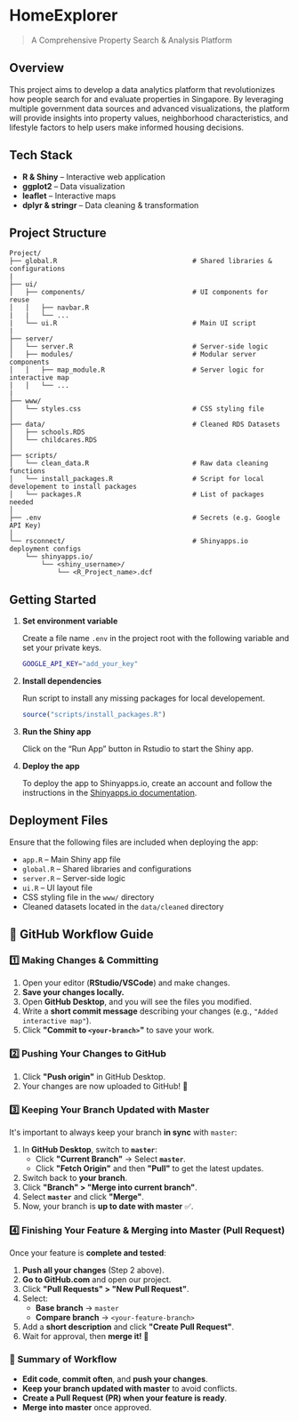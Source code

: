 # HomeExplorer

> A Comprehensive Property Search & Analysis Platform

## Overview

This project aims to develop a data analytics platform that revolutionizes how people search for and evaluate properties in Singapore. By leveraging multiple government data sources and advanced visualizations, the platform will provide insights into property values, neighborhood characteristics, and lifestyle factors to help users make informed housing decisions.

## Tech Stack

- **R & Shiny** – Interactive web application
- **ggplot2** – Data visualization
- **leaflet** – Interactive maps
- **dplyr & stringr** – Data cleaning & transformation

## Project Structure

```
Project/
├── global.R                                  # Shared libraries & configurations
|
├── ui/
│   ├── components/                           # UI components for reuse
│   │   ├── navbar.R
|   |   └── ...
|   └── ui.R                                  # Main UI script
|
├── server/
│   └── server.R                              # Server-side logic
│   ├── modules/                              # Modular server components
│   │   ├── map_module.R                      # Server logic for interactive map
│   │   └── ...
|
├── www/
│   └── styles.css                            # CSS styling file
│
├── data/                                     # Cleaned RDS Datasets
│   ├── schools.RDS
│   └── childcares.RDS
│
├── scripts/
│   └── clean_data.R                          # Raw data cleaning functions
│   └── install_packages.R                    # Script for local developement to install packages
│   └── packages.R                            # List of packages needed
│
├── .env                                      # Secrets (e.g. Google API Key)
│
└── rsconnect/                                # Shinyapps.io deployment configs
    └── shinyapps.io/
        └── <shiny_username>/
            └── <R_Project_name>.dcf
```

## Getting Started

1.  **Set environment variable**

    Create a file name `.env` in the project root with the following variable and set your private keys.

    ```bash
    GOOGLE_API_KEY="add_your_key"
    ```

1.  **Install dependencies**

    Run script to install any missing packages for local developement.

    ```r
    source("scripts/install_packages.R")
    ```

1.  **Run the Shiny app**

    Click on the “Run App” button in Rstudio to start the Shiny app.

1.  **Deploy the app**

    To deploy the app to Shinyapps.io, create an account and follow the instructions in the [Shinyapps.io documentation](https://docs.rstudio.com/shinyapps.io/).

## Deployment Files

Ensure that the following files are included when deploying the app:

- `app.R` – Main Shiny app file
- `global.R` – Shared libraries and configurations
- `server.R` – Server-side logic
- `ui.R` – UI layout file
- CSS styling file in the `www/` directory
- Cleaned datasets located in the `data/cleaned` directory

## 🚀 GitHub Workflow Guide

### 1️⃣ Making Changes & Committing

1. Open your editor (**RStudio/VSCode**) and make changes.
2. **Save your changes locally.**
3. Open **GitHub Desktop**, and you will see the files you modified.
4. Write a **short commit message** describing your changes (e.g., `"Added interactive map"`).
5. Click **"Commit to `<your-branch>`"** to save your work.

### 2️⃣ Pushing Your Changes to GitHub

1. Click **"Push origin"** in GitHub Desktop.
2. Your changes are now uploaded to GitHub! 🎉

### 3️⃣ Keeping Your Branch Updated with Master

It's important to always keep your branch **in sync** with `master`:

1. In **GitHub Desktop**, switch to **`master`**:
   - Click **"Current Branch"** → Select **`master`**.
   - Click **"Fetch Origin"** and then **"Pull"** to get the latest updates.
2. Switch back to **your branch**.
3. Click **"Branch" > "Merge into current branch"**.
4. Select **`master`** and click **"Merge"**.
5. Now, your branch is **up to date with master** ✅.

### 4️⃣ Finishing Your Feature & Merging into Master (Pull Request)

Once your feature is **complete and tested**:

1. **Push all your changes** (Step 2 above).
2. **Go to GitHub.com** and open our project.
3. Click **"Pull Requests" > "New Pull Request"**.
4. Select:
   - **Base branch** → `master`
   - **Compare branch** → `<your-feature-branch>`
5. Add a **short description** and click **"Create Pull Request"**.
6. Wait for approval, then **merge it! 🎉**

### 🎯 Summary of Workflow

- **Edit code**, **commit often**, and **push your changes**.
- **Keep your branch updated with master** to avoid conflicts.
- **Create a Pull Request (PR) when your feature is ready**.
- **Merge into master** once approved.
